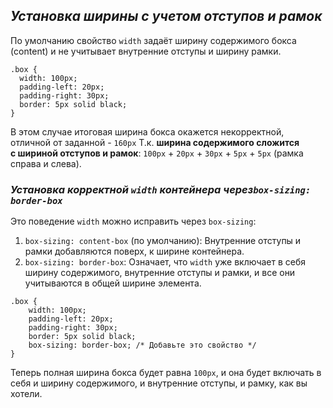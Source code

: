 ## *Установка ширины с учетом отступов и рамок*

По умолчанию свойство `width` задаёт ширину содержимого бокса (content) и не учитывает внутренние отступы и ширину рамки.

```
.box {
  width: 100px;
  padding-left: 20px;
  padding-right: 30px;
  border: 5px solid black;
}
```

В этом случае итоговая ширина бокса окажется некорректной, отличной от заданной - `160px`
Т.к. **ширина содержимого сложится с шириной отступов и рамок**: `100px` + `20px` + `30px` + `5px` + `5px` (рамка справа и слева).

### *Установка корректной `width` контейнера через`box-sizing: border-box`*

Это поведение `width` можно исправить через `box-sizing`:
1. `box-sizing: content-box` (по умолчанию): Внутренние отступы и рамки добавляются поверх, к ширине контейнера.
2. `box-sizing: border-box`: Означает, что `width` уже включает в себя ширину содержимого, внутренние отступы и рамки, и все они учитываются в общей ширине элемента.
   
```
.box {
	width: 100px;
	padding-left: 20px;
	padding-right: 30px;
	border: 5px solid black;
	box-sizing: border-box; /* Добавьте это свойство */
}
```

Теперь полная ширина бокса будет равна `100px`, и она будет включать в себя и ширину содержимого, и внутренние отступы, и рамку, как вы хотели.
